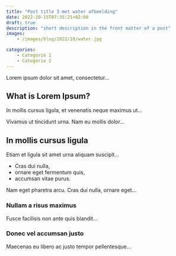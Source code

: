 ```yaml
---
title: "Post title 3 met water afbeelding"
date: 2022-10-15T07:35:21+02:00
draft: true
description: "short description in the front matter of a post"
images:
    - /images/blog/2022/10/water.jpg

categories:
    - Categorie 1
    - Categorie 2
---
```


Lorem ipsum dolor sit amet, consectetur...

## What is Lorem Ipsum?
In mollis cursus ligula, et venenatis neque maximus ut...

Vivamus ut tincidunt urna. Nam eu mollis dolor...

<!--more-->

## In mollis cursus ligula
Etiam et ligula sit amet urna aliquam suscipit...

- Cras dui nulla,
- ornare eget fermentum quis, 
- accumsan vitae purus.

Nam eget pharetra arcu. Cras dui nulla, ornare eget...

### Nullam a risus maximus
Fusce facilisis non ante quis blandit...

### Donec vel accumsan justo
Maecenas eu libero ac justo tempor pellentesque...